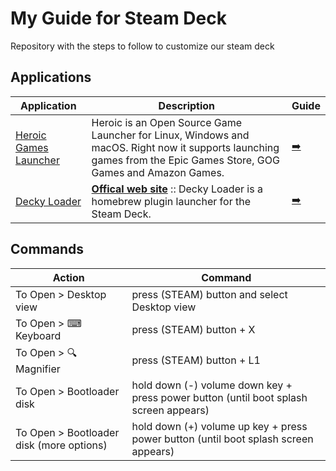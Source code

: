 # My Guide for Steam Deck

Repository with the steps to follow to customize our steam deck

## Applications


| Application                                                                           | Description                                                                                                                                                       | Guide                                 |
|---------------------------------------------------------------------------------------|-------------------------------------------------------------------------------------------------------------------------------------------------------------------|---------------------------------------|
| [Heroic Games Launcher](https://github.com/Heroic-Games-Launcher/HeroicGamesLauncher) | Heroic is an Open Source Game Launcher for Linux, Windows and macOS. Right now it supports launching games from the Epic Games Store, GOG Games and Amazon Games. | [➡️](./HeroicGamesLauncher/README.md) |
| [Decky Loader](https://github.com/SteamDeckHomebrew/decky-loader)                     | [**Offical web site**](https://decky.xyz/) :: Decky Loader is a homebrew plugin launcher for the Steam Deck.                                                      | [➡️](./DeckyLoader/README.md)         |



## Commands

| Action                                   | Command                                                                               |
|------------------------------------------|---------------------------------------------------------------------------------------|
| To Open > Desktop view                   | press (STEAM) button and select Desktop view                                          |
| To Open > ⌨ Keyboard                     | press (STEAM) button + X                                                              |
| To Open > 🔍 Magnifier                   | press (STEAM) button + L1                                                             |
| To Open > Bootloader disk                | hold down (-) volume down key + press power button (until boot splash screen appears) |
| To Open > Bootloader disk (more options) | hold down (+) volume up key + press power button (until boot splash screen appears)   | 
